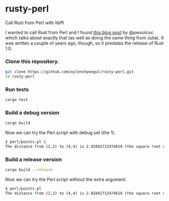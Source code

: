 # rusty-perl
Call Rust from Perl with libffi

I wanted to call Rust from Perl and I found [this blog post](http://paul.woolcock.us/posts/rust-perl-julia-ffi.html) by @pwoolcoc which talks about exactly that (as well as doing the same thing from Julia). It was written a couple of years ago, though, so it predates the release of Rust 1.0. 

### Clone this repository.

```bash
git clone https://github.com/oylenshpeegul/rusty-perl.git
cd rusty-perl
```

### Run tests

```bash
cargo test
```

### Build a debug version

```bash
cargo build
```

Now we can try the Perl script with debug set (the 1).

```bash
$ perl/points.pl 1
The distance from (2,2) to (4,4) is 2.82842712474619 (the square root of 8).
```

### Build a release version

```bash
cargo build --release
```

Now we can try the Perl script without the extra argument.

```bash
$ perl/points.pl
The distance from (2,2) to (4,4) is 2.82842712474619 (the square root of 8).
```
